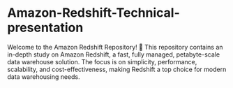 # Amazon-Redshift-Technical-presentation
Welcome to the Amazon Redshift Repository! 🚀 This repository contains an in-depth study on Amazon Redshift, a fast, fully managed, petabyte-scale data warehouse solution. The focus is on simplicity, performance, scalability, and cost-effectiveness, making Redshift a top choice for modern data warehousing needs.
